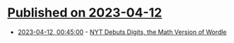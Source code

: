 # [Published on 2023-04-12](index.md)

* [2023-04-12, 00:45:00](https://science.slashdot.org/story/23/04/11/2230200/nyt-debuts-digits-the-math-version-of-wordle?utm_source=rss1.0mainlinkanon&utm_medium=feed) - [NYT Debuts Digits, the Math Version of Wordle](https://science.slashdot.org/story/23/04/11/2230200/nyt-debuts-digits-the-math-version-of-wordle?utm_source=rss1.0mainlinkanon&utm_medium=feed)
